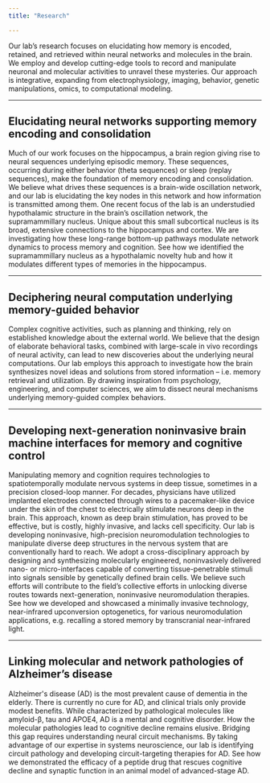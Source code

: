 ```yaml
---
title: "Research"

---
```

 
Our lab’s research focuses on elucidating how memory is 
encoded, retained, and retrieved within neural networks and molecules in the brain. 
We employ and develop cutting-edge tools to record and manipulate neuronal and molecular activities to unravel these mysteries.
Our approach is integrative, expanding from electrophysiology, imaging, behavior, genetic manipulations, omics, to computational modeling.

---
## Elucidating neural networks supporting memory encoding and consolidation

Much of our work focuses on the hippocampus, a brain region giving rise to neural sequences underlying episodic memory. 
These sequences, occurring during either behavior (theta sequences) or sleep (replay sequences), make the foundation of memory encoding and consolidation. 
We believe what drives these sequences is a brain-wide oscillation network, and our lab is elucidating the key nodes in this network and how information is transmitted among them.
One recent focus of the lab is an understudied hypothalamic structure in the brain’s oscillation network, the supramammillary nucleus. Unique about this small subcortical nucleus is its broad, extensive connections to the hippocampus and cortex. We are investigating how these long-range bottom-up pathways modulate network dynamics to process memory and cognition.
See how we identified the supramammillary nucleus as a hypothalamic novelty hub and how it modulates different types of memories in the hippocampus.


---
## Deciphering neural computation underlying memory-guided behavior

Complex cognitive activities, such as planning and thinking, rely on established knowledge about the external world. 
We believe that the design of elaborate behavioral tasks, combined with large-scale in vivo recordings of neural activity, can lead to new discoveries about the underlying neural computations.
Our lab employs this approach to investigate how the brain synthesizes novel ideas and solutions from stored information – i.e. memory retrieval and utilization. By drawing inspiration from psychology, engineering, and computer sciences, we aim to dissect neural mechanisms underlying memory-guided complex behaviors.


---
## Developing next-generation noninvasive brain machine interfaces for memory and cognitive control

Manipulating memory and cognition requires technologies to spatiotemporally modulate nervous systems in deep tissue, sometimes in a precision closed-loop manner. 
For decades, physicians have utilized implanted electrodes connected through wires to a pacemaker-like device under the skin of the chest to electrically stimulate neurons deep in the brain. 
This approach, known as deep brain stimulation, has proved to be effective, but is costly, highly invasive, and lacks cell specificity.
Our lab is developing noninvasive, high-precision neuromodulation technologies to manipulate diverse deep structures in the nervous system that are conventionally hard to reach. 
We adopt a cross-disciplinary approach by designing and synthesizing molecularly engineered, noninvasively delivered nano- or micro-interfaces capable of converting tissue-penetrable stimuli into signals sensible by genetically defined brain cells. We believe such efforts will contribute to the field’s collective efforts in unlocking diverse routes towards next-generation, noninvasive neuromodulation therapies.
See how we developed and showcased a minimally invasive technology, near-infrared upconversion optogenetics, for various neuromodulation applications, e.g. recalling a stored memory by transcranial near-infrared light.


---
## Linking molecular and network pathologies of Alzheimer’s disease

Alzheimer's disease (AD) is the most prevalent cause of dementia in the elderly. There is currently no cure for AD, and clinical trials only provide modest benefits.
While characterized by pathological molecules like amyloid-β, tau and APOE4, AD is a mental and cognitive disorder. 
How the molecular pathologies lead to cognitive decline remains elusive. Bridging this gap requires understanding neural circuit mechanisms. 
By taking advantage of our expertise in systems neuroscience, our lab is identifying circuit pathology and developing circuit-targeting therapies for AD.
See how we demonstrated the efficacy of a peptide drug that rescues cognitive decline and synaptic function in an animal model of advanced-stage AD.


